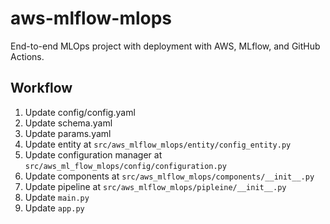 # aws-mlflow-mlops

End-to-end MLOps project with deployment with AWS, MLflow, and GitHub Actions.

## Workflow

1. Update config/config.yaml
2. Update schema.yaml
3. Update params.yaml
4. Update entity at `src/aws_mlflow_mlops/entity/config_entity.py`
5. Update configuration manager at `src/aws_ml_flow_mlops/config/configuration.py`
6. Update components at `src/aws_mlflow_mlops/components/__init__.py`
7. Update pipeline at `src/aws_mlflow_mlops/pipleine/__init__.py`
8. Update `main.py`
9. Update `app.py`

